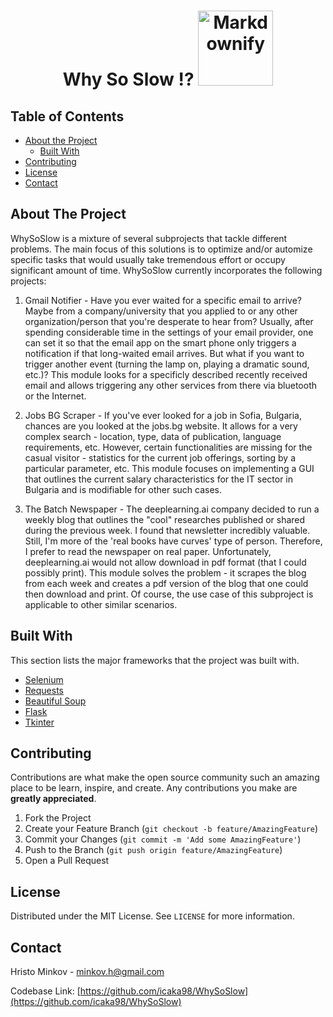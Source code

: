 <h1 align='center'>
  Why So Slow !?
  <a href="https://github.com/sindresorhus/awesome"><img src="https://cdn.rawgit.com/sindresorhus/awesome/d7305f38d29fed78fa85652e3a63e154dd8e8829/media/badge.svg" alt="Markdownify" width='120'>
  </a>
</h1>



<!-- TABLE OF CONTENTS -->
## Table of Contents

* [About the Project](#about-the-project)
  * [Built With](#built-with)
* [Contributing](#contributing)
* [License](#license)
* [Contact](#contact)



<!-- ABOUT THE PROJECT -->
## About The Project

WhySoSlow is a mixture of several subprojects that tackle different problems. The main focus of this solutions is to optimize and/or automize specific tasks that would usually take tremendous effort or occupy significant amount of time. WhySoSlow currently incorporates the following projects:

1. Gmail Notifier - Have you ever waited for a specific email to arrive? Maybe from a company/university that you applied to or any other organization/person that you're desperate to hear from? Usually, after spending considerable time in the settings of your email provider, one can set it so that the email app on the smart phone only triggers a notification if that long-waited email arrives. But what if you want to trigger another event (turning the lamp on, playing a dramatic sound, etc.)? This module looks for a specificly described recently received email and allows triggering any other services from there via bluetooth or the Internet. 

2. Jobs BG Scraper - If you've ever looked for a job in Sofia, Bulgaria, chances are you looked at the jobs.bg website. It allows for a very complex search - location, type, data of publication, language requirements, etc. However, certain functionalities are missing for the casual visitor - statistics for the current job offerings, sorting by a particular parameter, etc. This module focuses on implementing a GUI that outlines the current salary characteristics for the IT sector in Bulgaria and is modifiable for other such cases.

3. The Batch Newspaper - The deeplearning.ai company decided to run a weekly blog that outlines the "cool" researches published or shared during the previous week. I found that newsletter incredibly valuable. Still, I'm more of the 'real books have curves' type of person. Therefore, I prefer to read the newspaper on real paper. Unfortunately, deeplearning.ai would not allow download in pdf format (that I could possibly print). This module solves the problem - it scrapes the blog from each week and creates a pdf version of the blog that one could then download and print. Of course, the use case of this subproject is applicable to other similar scenarios.

## Built With
This section lists the major frameworks that the project was built with.
* [Selenium](https://selenium-python.readthedocs.io/index.html)
* [Requests](https://requests.readthedocs.io/en/master/)
* [Beautiful Soup](https://www.crummy.com/software/BeautifulSoup/bs4/doc/)
* [Flask](https://flask.palletsprojects.com/en/1.1.x/)
* [Tkinter](https://docs.python.org/3/library/tkinter.html)



<!-- CONTRIBUTING -->
## Contributing

Contributions are what make the open source community such an amazing place to be learn, inspire, and create. Any contributions you make are **greatly appreciated**.

1. Fork the Project
2. Create your Feature Branch (`git checkout -b feature/AmazingFeature`)
3. Commit your Changes (`git commit -m 'Add some AmazingFeature'`)
4. Push to the Branch (`git push origin feature/AmazingFeature`)
5. Open a Pull Request



<!-- LICENSE -->
## License

Distributed under the MIT License. See `LICENSE` for more information.


<!-- CONTACT -->
## Contact
Hristo Minkov - minkov.h@gmail.com

Codebase Link: [https://github.com/icaka98/WhySoSlow](https://github.com/icaka98/WhySoSlow)




<!-- MARKDOWN LINKS & IMAGES -->
<!-- https://www.markdownguide.org/basic-syntax/#reference-style-links -->
[contributors-shield]: https://img.shields.io/github/contributors/othneildrew/Best-README-Template.svg?style=flat-square
[contributors-url]: https://github.com/othneildrew/Best-README-Template/graphs/contributors
[forks-shield]: https://img.shields.io/github/forks/othneildrew/Best-README-Template.svg?style=flat-square
[forks-url]: https://github.com/othneildrew/Best-README-Template/network/members
[stars-shield]: https://img.shields.io/github/stars/othneildrew/Best-README-Template.svg?style=flat-square
[stars-url]: https://github.com/othneildrew/Best-README-Template/stargazers
[issues-shield]: https://img.shields.io/github/issues/othneildrew/Best-README-Template.svg?style=flat-square
[issues-url]: https://github.com/othneildrew/Best-README-Template/issues
[license-shield]: https://img.shields.io/github/license/othneildrew/Best-README-Template.svg?style=flat-square
[license-url]: https://github.com/othneildrew/Best-README-Template/blob/master/LICENSE.txt
[linkedin-shield]: https://img.shields.io/badge/-LinkedIn-black.svg?style=flat-square&logo=linkedin&colorB=555
[linkedin-url]: https://linkedin.com/in/othneildrew
[product-screenshot]: git_images/present.png

